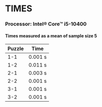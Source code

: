 # TIMES
### **Processor:** Intel® Core™ i5-10400 
#### Times measured as a mean of sample size 5
|Puzzle|Time|
|---|---|
|1-1|0.001 s|
|1-2|0.011 s|
|2-1|0.003 s|
|2-2|0.001 s|
|3-1|0.001 s|
|3-2|0.001 s|
